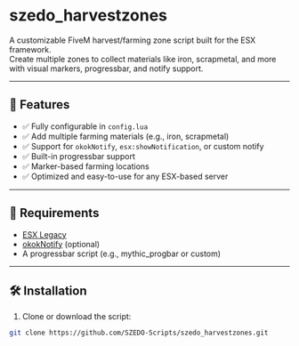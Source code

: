 # szedo_harvestzones

A customizable FiveM harvest/farming zone script built for the ESX framework.  
Create multiple zones to collect materials like iron, scrapmetal, and more with visual markers, progressbar, and notify support.

---

## 🌾 Features

- ✅ Fully configurable in `config.lua`
- ✅ Add multiple farming materials (e.g., iron, scrapmetal)
- ✅ Support for `okokNotify`, `esx:showNotification`, or custom notify
- ✅ Built-in progressbar support
- ✅ Marker-based farming locations
- ✅ Optimized and easy-to-use for any ESX-based server

---

## 🔧 Requirements

- [ESX Legacy](https://github.com/esx-framework/esx_core)
- [okokNotify](https://okok.tebex.io/) (optional)
- A progressbar script (e.g., mythic_progbar or custom)

---

## 🛠️ Installation

1. Clone or download the script:
```bash
git clone https://github.com/SZEDO-Scripts/szedo_harvestzones.git
